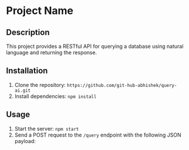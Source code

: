 # Project Name

## Description

This project provides a RESTful API for querying a database using natural language and returning the response.

## Installation

1. Clone the repository: `https://github.com/git-hub-abhishek/query-ai.git`
2. Install dependencies: `npm install`

## Usage

1. Start the server: `npm start`
2. Send a POST request to the `/query` endpoint with the following JSON payload:
